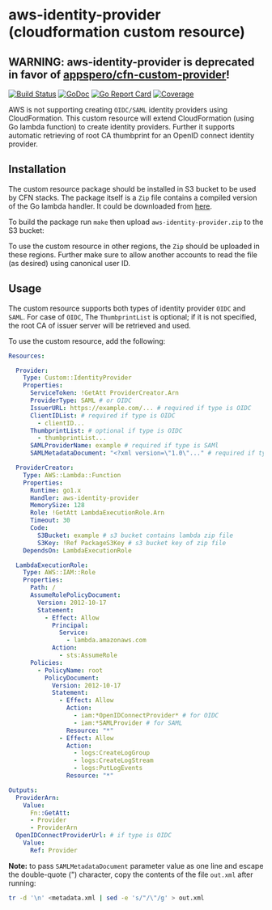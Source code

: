 # aws-identity-provider (cloudformation custom resource)

## WARNING: aws-identity-provider is deprecated in favor of [appspero/cfn-custom-provider](https://github.com/appspero/cfn-resource-provider)!

[![Build Status](https://travis-ci.org/appspero/nelly.svg?branch=master)](https://travis-ci.org/appspero/aws-identity-provider)
[![GoDoc](https://godoc.org/github.com/golang/gddo?status.svg)](http://godoc.org/github.com/appspero/aws-identity-provider)
[![Go Report Card](https://goreportcard.com/badge/github.com/appspero/aws-identity-provider)](https://goreportcard.com/report/github.com/appspero/aws-identity-provider)
[![Coverage](http://gocover.io/_badge/github.com/appspero/aws-identity-provider)](http://gocover.io/github.com/appspero/aws-identity-provider)

AWS is not supporting creating `OIDC/SAML` identity providers using CloudFormation. This custom resource will extend CloudFormation (using Go lambda function) to create identity providers. Further it supports automatic retrieving of root CA thumbprint for an OpenID connect identity provider.

## Installation

The custom resource package should be installed in S3 bucket to be used by CFN stacks. The package itself is a `Zip` file contains a compiled version of the Go lambda handler. It could be downloaded from [here](https://github.com/appspero/aws-identity-provider/releases).

To build the package run `make` then upload `aws-identity-provider.zip` to the S3 bucket:

To use the custom resource in other regions, the `Zip` should be uploaded in these regions. Further make sure to allow another accounts to read the file (as desired) using canonical user ID.

## Usage

The custom resource supports both types of identity provider `OIDC` and `SAML`. For case of `OIDC`, The `ThumbprintList` is optional; if it is not specified, the root CA of issuer server will be retrieved and used.

To use the custom resource, add the following:

```yaml
Resources:

  Provider:
    Type: Custom::IdentityProvider
    Properties:
      ServiceToken: !GetAtt ProviderCreator.Arn
      ProviderType: SAML # or OIDC
      IssuerURL: https://example.com/... # required if type is OIDC
      ClientIDList: # required if type is OIDC
        - clientID... 
      ThumbprintList: # optional if type is OIDC 
        - thumbprintList...
      SAMLProviderName: example # required if type is SAMl 
      SAMLMetadataDocument: "<?xml version=\"1.0\"..." # required if type is SAMl

  ProviderCreator:
    Type: AWS::Lambda::Function
    Properties:
      Runtime: go1.x
      Handler: aws-identity-provider
      MemorySize: 128
      Role: !GetAtt LambdaExecutionRole.Arn
      Timeout: 30
      Code:
        S3Bucket: example # s3 bucket contains lambda zip file
        S3Key: !Ref PackageS3Key # s3 bucket key of zip file
    DependsOn: LambdaExecutionRole

  LambdaExecutionRole:
    Type: AWS::IAM::Role
    Properties:
      Path: /
      AssumeRolePolicyDocument:
        Version: 2012-10-17
        Statement:
          - Effect: Allow
            Principal:
              Service:
                - lambda.amazonaws.com
            Action:
              - sts:AssumeRole
      Policies:
        - PolicyName: root
          PolicyDocument:
            Version: 2012-10-17
            Statement:
              - Effect: Allow
                Action:
                  - iam:*OpenIDConnectProvider* # for OIDC
                  - iam:*SAMLProvider # for SAML
                Resource: "*"
              - Effect: Allow
                Action:
                  - logs:CreateLogGroup
                  - logs:CreateLogStream
                  - logs:PutLogEvents
                Resource: "*"

Outputs:
  ProviderArn:
    Value:
      Fn::GetAtt:
      - Provider
      - ProviderArn
  OpenIDConnectProviderUrl: # if type is OIDC
    Value:
      Ref: Provider
```

**Note:** to pass `SAMLMetadataDocument` parameter value as one line and escape the double-quote (") character, copy the contents of the file `out.xml` after running:

```bash
tr -d '\n' <metadata.xml | sed -e 's/"/\"/g' > out.xml
```
